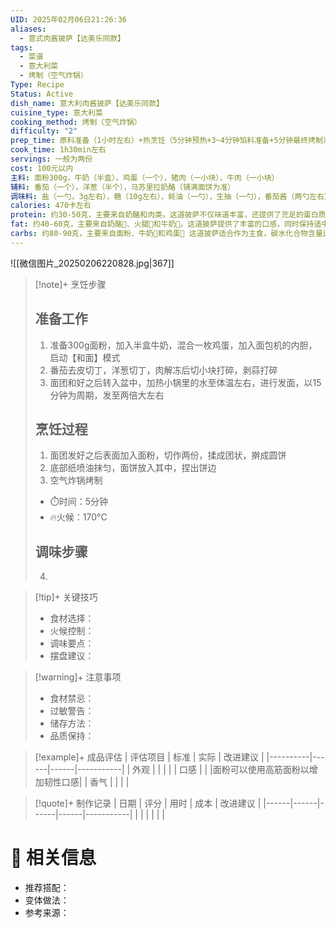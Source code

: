 ```yaml
---
UID: 2025年02月06日21:26:36
aliases:
  - 意式肉酱披萨【达美乐同款】
tags:
  - 菜谱
  - 意大利菜
  - 烤制（空气炸锅）
Type: Recipe
Status: Active
dish_name: 意大利肉酱披萨【达美乐同款】
cuisine_type: 意大利菜
cooking_method: 烤制（空气炸锅）
difficulty: "2"
prep_time: 原料准备（1小时左右）+热烹饪（5分钟预热+3~4分钟馅料准备+5分钟最终烤制）
cook_time: 1h30min左右
servings: 一般为两份
cost: 100元以内
主料: 面粉300g，牛奶（半盒），鸡蛋（一个），猪肉（一小块），牛肉（一小块）
辅料: 番茄（一个），洋葱（半个），马苏里拉奶酪（铺满面饼为准）
调味料: 盐（一勺，3g左右），糖（10g左右），蚝油（一勺），生抽（一勺），番茄酱（两勺左右）
calories: 470卡左右
protein: 约30-50克，主要来自奶酪和肉类。这道披萨不仅味道丰富，还提供了充足的蛋白质。
fat: 约40-60克，主要来自奶酪🧀、火腿🍖和牛奶🥛️。这道披萨提供了丰富的口感，同时保持适中的脂肪含量。
carbs: 约80-90克，主要来自面粉、牛奶🥛和鸡蛋🍞️ 这道披萨适合作为主食，碳水化合物含量适中👌
---
```

![[微信图片_20250206220828.jpg|367]]

> [!note]+ 烹饪步骤
> ## 准备工作
> 1. 准备300g面粉，加入半盒牛奶，混合一枚鸡蛋，加入面包机的内胆，启动【和面】模式
> 2. 番茄去皮切丁，洋葱切丁，肉解冻后切小块打碎，剥蒜打碎
> 3. 面团和好之后转入盆中，加热小锅里的水至体温左右，进行发面，以15分钟为周期，发至两倍大左右
> ## 烹饪过程
> 1. 面团发好之后表面加入面粉，切作两份，揉成团状，擀成圆饼
> 2. 底部纸喷油抹匀，面饼放入其中，捏出饼边
> 3. 空气炸锅烤制
> - ⏱️时间：5分钟
> - 🔥火候：170°C
> 
> ## 调味步骤
> 4. 

> [!tip]+ 关键技巧
> - 食材选择：
> - 火候控制：
> - 调味要点：
> - 摆盘建议：

> [!warning]+ 注意事项
> - 食材禁忌：
> - 过敏警告：
> - 储存方法：
> - 品质保持：

> [!example]+ 成品评估
> | 评估项目 | 标准 | 实际 | 改进建议 |
> |----------|------|------|-----------|
> | 外观 |  |  |  |
> | 口感 |  |  |面粉可以使用高筋面粉以增加韧性口感|
> | 香气 |  |  |  |

> [!quote]+ 制作记录
> | 日期 | 评分 | 用时 | 成本 | 改进建议 |
> |------|------|------|------|-----------|
> |      |      |      |      |           |

# 🔗 相关信息
- 推荐搭配：
- 变体做法：
- 参考来源：